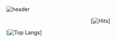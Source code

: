 ![header](https://capsule-render.vercel.app/api?type=Cylinder&text=welcome&color=timeAuto)


<div align=center>	
 
 [![Hits](https://hits.seeyoufarm.com/api/count/incr/badge.svg?url=https%3A%2F%2Fgithub.com%2Fcllapsh&count_bg=%2379C83D&title_bg=%23555555&icon=&icon_color=%23E7E7E7&title=hits&edge_flat=false)]	
 
 </div>


[![Top Langs](https://github-readme-stats.vercel.app/api/top-langs/?username=cllapsh)]
